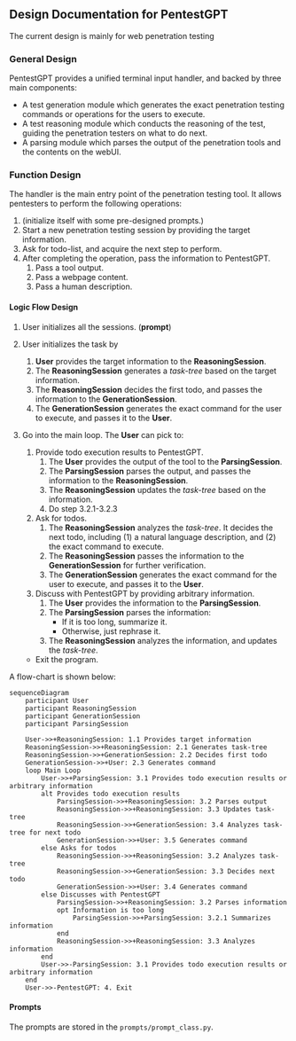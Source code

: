 ## Design Documentation for PentestGPT
The current design is mainly for web penetration testing

### General Design
PentestGPT provides a unified terminal input handler, and backed by three main components:
- A test generation module which generates the exact penetration testing commands or operations for the users to execute.
- A test reasoning module which conducts the reasoning of the test, guiding the penetration testers on what to do next.
- A parsing module which parses the output of the penetration tools and the contents on the webUI.

### Function Design
The handler is the main entry point of the penetration testing tool. It allows pentesters to perform the following operations:
1. (initialize itself with some pre-designed prompts.)
2. Start a new penetration testing session by providing the target information.
3. Ask for todo-list, and acquire the next step to perform.
4. After completing the operation, pass the information to PentestGPT.
   1. Pass a tool output.
   2. Pass a webpage content.
   3. Pass a human description.

#### Logic Flow Design
1. User initializes all the sessions. (**prompt**)
2. User initializes the task by
   1. **User** provides the target information to the **ReasoningSession**. 
   2. The **ReasoningSession** generates a *task-tree* based on the target information. 
   3. The **ReasoningSession** decides the first todo, and passes the information to the **GenerationSession**. 
   4. The **GenerationSession** generates the exact command for the user to execute, and passes it to the **User**. 
3. Go into the main loop. The **User** can pick to:
   1. Provide todo execution results to PentestGPT.
      1. The **User** provides the output of the tool to the **ParsingSession**. 
      2. The **ParsingSession** parses the output, and passes the information to the **ReasoningSession**.
      3. The **ReasoningSession** updates the *task-tree* based on the information.
      4. Do step 3.2.1-3.2.3
   2. Ask for todos.
      1. The **ReasoningSession** analyzes the *task-tree*. It decides the next todo, including (1) a natural language description, and (2) the exact command to execute.
      2. The **ReasoningSession** passes the information to the **GenerationSession** for further verification.
      3. The **GenerationSession** generates the exact command for the user to execute, and passes it to the **User**.
   3. Discuss with PentestGPT by providing arbitrary information.
      1. The **User** provides the information to the **ParsingSession**.
      2. The **ParsingSession** parses the information:
         - If it is too long, summarize it.
         - Otherwise, just rephrase it.
      3. The **ReasoningSession** analyzes the information, and updates the *task-tree*.

   - Exit the program.


A flow-chart is shown below:
```mermaid
sequenceDiagram
    participant User
    participant ReasoningSession
    participant GenerationSession
    participant ParsingSession

    User->>+ReasoningSession: 1.1 Provides target information
    ReasoningSession->>+ReasoningSession: 2.1 Generates task-tree
    ReasoningSession->>+GenerationSession: 2.2 Decides first todo
    GenerationSession->>+User: 2.3 Generates command
    loop Main Loop
        User->>+ParsingSession: 3.1 Provides todo execution results or arbitrary information
        alt Provides todo execution results
            ParsingSession->>+ReasoningSession: 3.2 Parses output
            ReasoningSession->>+ReasoningSession: 3.3 Updates task-tree
            ReasoningSession->>+GenerationSession: 3.4 Analyzes task-tree for next todo
            GenerationSession->>+User: 3.5 Generates command
        else Asks for todos
            ReasoningSession->>+ReasoningSession: 3.2 Analyzes task-tree
            ReasoningSession->>+GenerationSession: 3.3 Decides next todo
            GenerationSession->>+User: 3.4 Generates command
        else Discusses with PentestGPT
            ParsingSession->>+ReasoningSession: 3.2 Parses information
            opt Information is too long
                ParsingSession->>+ParsingSession: 3.2.1 Summarizes information
            end
            ReasoningSession->>+ReasoningSession: 3.3 Analyzes information
        end
        User->>-ParsingSession: 3.1 Provides todo execution results or arbitrary information
    end
    User->>-PentestGPT: 4. Exit

```

#### Prompts
The prompts are stored in the `prompts/prompt_class.py`. 

